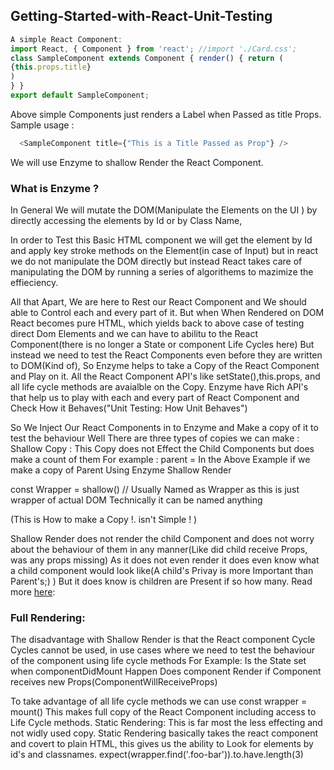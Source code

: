## Getting-Started-with-React-Unit-Testing

```javascript
A simple React Component:
import React, { Component } from 'react'; //import './Card.css';
class SampleComponent extends Component { render() { return (
{this.props.title}
)
} }
export default SampleComponent;
```

Above simple Components just renders a Label when Passed as title Props. Sample usage : 

```javascript
  <SampleComponent title={"This is a Title Passed as Prop"} /> 
```

We will use Enzyme to shallow Render the React Component.

### What is Enzyme ?

In General We will mutate the DOM(Manipulate the Elements on the UI ) by directly accessing the elements by Id or by Class Name,


In order to Test this Basic HTML component we will get the element by Id and apply key stroke methods on the Element(in case of Input) but in react we do not manipulate the DOM directly but instead React takes care of manipulating the DOM by running a series of algorithems to mazimize the effieciency.

All that Apart, We are here to Rest our React Component and We should able to Control each and every part of it. But when When Rendered on DOM React becomes pure HTML, which yields back to above case of testing direct Dom Elements and we can have to abilitu to the React Component(there is no longer a State or component Life Cycles here) But instead we need to test the React Components even before they are written to DOM(Kind of), So Enzyme helps to take a Copy of the React Component and Play on it.
All the React Component API's like setState(),this.props, and all life cycle methods are avaialble on the Copy. Enzyme have Rich API's that help us to play with each and every part of React Component and Check How it Behaves("Unit Testing: How Unit Behaves")


So We Inject Our React Components in to Enzyme and Make a copy of it to test the behaviour
Well There are three types of copies we can make :
Shallow Copy : This Copy does not Effect the Child Components but does make a count of them For example : parent =
In the Above Example if we make a copy of Parent Using Enzyme Shallow Render


const Wrapper = shallow(<Parent />) // Usually Named as Wrapper as this is just wrapper of actual DOM Technically it can be named anything

(This is How to make a Copy !. isn't Simple ! )

Shallow Render does not render the child Component and does not worry about the behaviour of them in any manner(Like did child receive Props, was any props missing)
As it does not even render it does even know what a child component would look like(A child's Privay is more Important than Parent's;) ) But it does know is children are Present if so how many. Read more [here](https://github.com/airbnb/enzyme/blob/master/docs/api/shallow.md):

### Full Rendering:
The disadvantage with Shallow Render is that the React component Cycle Cycles cannot be used, in use cases where we need to test the behaviour of the component using life cycle methods
For Example:
Is the State set when componentDidMount Happen
Does component Render if Component receives new Props(ComponentWillReceiveProps)

To take advantage of all life cycle methods we can use
const wrapper = mount(<Foo />)
This makes full copy of the React Component including access to Life Cycle methods.
Static Rendering: This is far most the less effecting and not widly used copy. Static Rendering basically takes the react component and covert to plain HTML, this gives us the ability to Look for elements by id's and classnames.
expect(wrapper.find('.foo-bar')).to.have.length(3)
